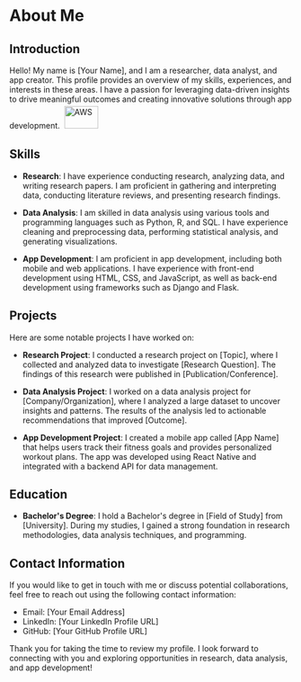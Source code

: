 # About Me

## Introduction
Hello! My name is [Your Name], and I am a researcher, data analyst, and app creator. This profile provides an overview of my skills, experiences, and interests in these areas. I have a passion for leveraging data-driven insights to drive meaningful outcomes and creating innovative solutions through app development. 
<img title="AWS" alt="AWS" src="https://raw.githubusercontent.com/Thomas-George-T/Thomas-George-T/master/assets/aws.svg" width="60" height="40" style="vertical-align:down; margin:4px"/>
## Skills
- **Research**: I have experience conducting research, analyzing data, and writing research papers. I am proficient in gathering and interpreting data, conducting literature reviews, and presenting research findings.

- **Data Analysis**: I am skilled in data analysis using various tools and programming languages such as Python, R, and SQL. I have experience cleaning and preprocessing data, performing statistical analysis, and generating visualizations.

- **App Development**: I am proficient in app development, including both mobile and web applications. I have experience with front-end development using HTML, CSS, and JavaScript, as well as back-end development using frameworks such as Django and Flask.

## Projects
Here are some notable projects I have worked on:

- **Research Project**: I conducted a research project on [Topic], where I collected and analyzed data to investigate [Research Question]. The findings of this research were published in [Publication/Conference].

- **Data Analysis Project**: I worked on a data analysis project for [Company/Organization], where I analyzed a large dataset to uncover insights and patterns. The results of the analysis led to actionable recommendations that improved [Outcome].

- **App Development Project**: I created a mobile app called [App Name] that helps users track their fitness goals and provides personalized workout plans. The app was developed using React Native and integrated with a backend API for data management.

## Education
- **Bachelor's Degree**: I hold a Bachelor's degree in [Field of Study] from [University]. During my studies, I gained a strong foundation in research methodologies, data analysis techniques, and programming.

## Contact Information
If you would like to get in touch with me or discuss potential collaborations, feel free to reach out using the following contact information:

- Email: [Your Email Address]
- LinkedIn: [Your LinkedIn Profile URL]
- GitHub: [Your GitHub Profile URL]

Thank you for taking the time to review my profile. I look forward to connecting with you and exploring opportunities in research, data analysis, and app development!
